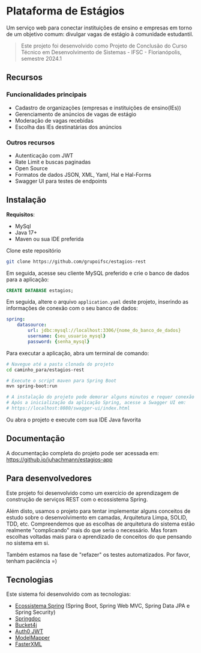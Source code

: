 # Plataforma de Estágios

Um serviço web para conectar instituições de ensino e empresas em torno de um objetivo comum: divulgar vagas de estágio à comunidade estudantil. 

> Este projeto foi desenvolvido como Projeto de Conclusão do Curso Técnico em Desenvolvimento de Sistemas - IFSC - Florianópolis, semestre 2024.1

## Recursos

### Funcionalidades principais

- Cadastro de organizações (empresas e instituições de ensino(IEs))
- Gerenciamento de anúncios de vagas de estágio
- Moderação de vagas recebidas
- Escolha das IEs destinatárias dos anúncios

### Outros recursos

- Autenticação com JWT
- Rate Limit e buscas paginadas
- Open Source
- Formatos de dados JSON, XML, Yaml, Hal e Hal-Forms
- Swagger UI para testes de endpoints

## Instalação

**Requisitos**: 
- MySql
- Java 17+
- Maven ou sua IDE preferida

Clone este repositório
```bash
git clone https://github.com/grupoifsc/estagios-rest
```

Em seguida, acesse seu cliente MySQL preferido e crie o banco de dados para a aplicação:
```sql
CREATE DATABASE estagios;
```
Em seguida, altere o arquivo `application.yaml` deste projeto, inserindo as informações de conexão com o seu banco de dados:
```yaml
spring:
	datasource:
		url: jdbc:mysql://localhost:3306/{nome_do_banco_de_dados}
		username: {seu_usuario_mysql}
		password: {senha_mysql}
```
Para executar a aplicação, abra um terminal de comando:
```bash
# Navegue até a pasta clonada do projeto
cd caminho_para/estagios-rest

# Execute o script maven para Spring Boot
mvn spring-boot:run

# A instalação do projeto pode demorar alguns minutos e requer conexão com a internet
# Após a inicialização da aplicação Spring, acesse a Swagger UI em:
# https://localhost:8080/swagger-ui/index.html
```

Ou abra o projeto e execute com sua IDE Java favorita

## Documentação

A documentação completa do projeto pode ser acessada em: https://github.io/juhachmann/estagios-app

## Para desenvolvedores

Este projeto foi desenvolvido como um exercício de aprendizagem de construção de serviços REST com o ecossistema Spring. 

Além disto, usamos o projeto para tentar implementar alguns conceitos de estudo sobre o desenvolvimento em camadas, Arquitetura Limpa, SOLID, TDD, etc. Compreendemos que as escolhas de arquitetura do sistema estão realmente "complicando" mais do que seria o necessário. Mas foram escolhas voltadas mais para o aprendizado de conceitos do que pensando no sistema em si. 

Também estamos na fase de "refazer" os testes automatizados. Por favor, tenham paciência =)

## Tecnologias

Este sistema foi desenvolvido com as tecnologias:

- [Ecossistema Spring](https://spring.io/) (Spring Boot, Spring Web MVC, Spring Data JPA e Spring Security)
- [Springdoc](https://springdoc.org/)
- [Bucket4j](https://bucket4j.com/)
- [Auth0 JWT](https://github.com/auth0/java-jwt)
- [ModelMapper](https://modelmapper.org/)
- [FasterXML](https://github.com/FasterXML/jackson-dataformat-xml)
